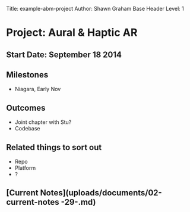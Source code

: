 Title: example-abm-project
Author: Shawn Graham
Base Header Level: 1

# Project: Aural & Haptic AR
  
## Start Date: September 18 2014
  
## Milestones
+ Niagara, Early Nov
  
## Outcomes
+ Joint chapter with Stu?
+ Codebase
  
## Related things to sort out
+ Repo
+ Platform
+ ?

## [Current Notes](uploads/documents/02-current-notes -29-.md)
